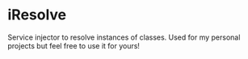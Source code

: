 # iResolve
Service injector to resolve instances of classes. Used for my personal projects but feel free to use it for yours!
